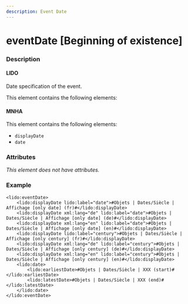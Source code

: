 ```yaml
---
description: Event Date
---
```


# eventDate \[Beginning of existence\]

### Description

#### LIDO

Date specification of the event.

This element contains the following elements:

#### MNHA

This element contains the following elements:

* `displayDate`
* `date`

### Attributes

_This element does not have attributes._

### Example

```markup
<lido:eventDate>
    <lido:displayDate lido:label="date">#Objets | Dates/Siècle | Affichage [only date] (fr)#</lido:displayDate>
    <lido:displayDate xml:lang="de" lido:label="date">#Objets | Dates/Siècle | Affichage [only date] (de)#</lido:displayDate>
    <lido:displayDate xml:lang="en" lido:label="date">#Objets | Dates/Siècle | Affichage [only date] (en)#</lido:displayDate>
    <lido:displayDate lido:label="century">#Objets | Dates/Siècle | Affichage [only century] (fr)#</lido:displayDate>
    <lido:displayDate xml:lang="de" lido:label="century">#Objets | Dates/Siècle | Affichage [only century] (de)#</lido:displayDate>
    <lido:displayDate xml:lang="en" lido:label="century">#Objets | Dates/Siècle | Affichage [only century] (en)#</lido:displayDate>
    <lido:date>
        <lido:earliestDate>#Objets | Dates/Siècle | XXX (start)#</lido:earliestDate>
        <lido:latestDate>#Objets | Dates/Siècle | XXX (end)#</lido:latestDate>
    </lido:date>
</lido:eventDate>
```

